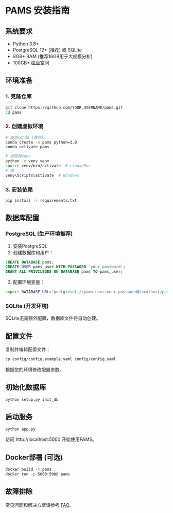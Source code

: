 # PAMS 安装指南

## 系统要求

- Python 3.8+
- PostgreSQL 12+ (推荐) 或 SQLite
- 8GB+ RAM (推荐16GB用于大规模分析)
- 100GB+ 磁盘空间

## 环境准备

### 1. 克隆仓库

```bash
git clone https://github.com/YOUR_USERNAME/pams.git
cd pams
```

### 2. 创建虚拟环境

```bash
# 使用conda (推荐)
conda create -n pams python=3.8
conda activate pams

# 或使用venv
python -m venv venv
source venv/bin/activate  # Linux/Mac
# 或
venv\Scripts\activate  # Windows
```

### 3. 安装依赖

```bash
pip install -r requirements.txt
```

## 数据库配置

### PostgreSQL (生产环境推荐)

1. 安装PostgreSQL
2. 创建数据库和用户：

```sql
CREATE DATABASE pams;
CREATE USER pams_user WITH PASSWORD 'your_password';
GRANT ALL PRIVILEGES ON DATABASE pams TO pams_user;
```

3. 配置环境变量：

```bash
export DATABASE_URL="postgresql://pams_user:your_password@localhost/pams"
```

### SQLite (开发环境)

SQLite无需额外配置，数据库文件将自动创建。

## 配置文件

复制并编辑配置文件：

```bash
cp config/config.example.yaml config/config.yaml
```

根据您的环境修改配置参数。

## 初始化数据库

```bash
python setup.py init_db
```

## 启动服务

```bash
python app.py
```

访问 http://localhost:5000 开始使用PAMS。

## Docker部署 (可选)

```bash
docker build -t pams .
docker run -p 5000:5000 pams
```

## 故障排除

常见问题和解决方案请参考 [FAQ](faq.md)。 
